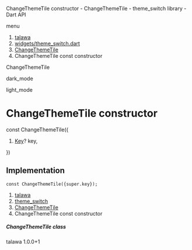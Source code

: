 




ChangeThemeTile constructor - ChangeThemeTile - theme\_switch library - Dart API







menu

1. [talawa](../../index.html)
2. [widgets/theme\_switch.dart](../../widgets_theme_switch/widgets_theme_switch-library.html)
3. [ChangeThemeTile](../../widgets_theme_switch/ChangeThemeTile-class.html)
4. ChangeThemeTile const constructor

ChangeThemeTile


dark\_mode

light\_mode




# ChangeThemeTile constructor


const
ChangeThemeTile({

1. [Key](https://api.flutter.dev/flutter/foundation/Key-class.html)? key,

})

## Implementation

```
const ChangeThemeTile({super.key});
```

 


1. [talawa](../../index.html)
2. [theme\_switch](../../widgets_theme_switch/widgets_theme_switch-library.html)
3. [ChangeThemeTile](../../widgets_theme_switch/ChangeThemeTile-class.html)
4. ChangeThemeTile const constructor

##### ChangeThemeTile class





talawa
1.0.0+1







